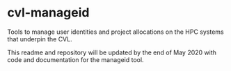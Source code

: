 # cvl-manageid
Tools to manage user identities and project allocations on the HPC systems that underpin the CVL.

This readme and repository will be updated by the end of May 2020 with code and documentation for the manageid tool.

